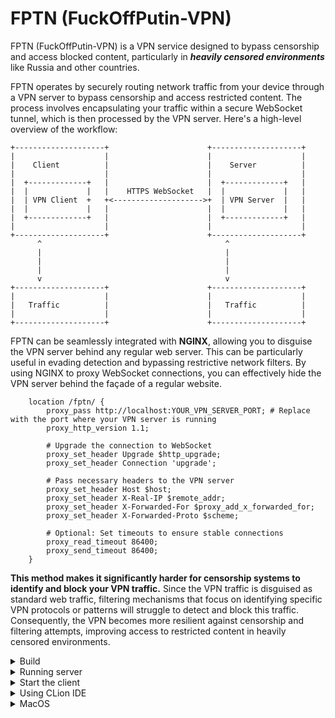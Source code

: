 #  FPTN (FuckOffPutin-VPN)

  
FPTN (FuckOffPutin-VPN) is a VPN service designed to bypass censorship and access blocked content, particularly in ***heavily censored environments*** like Russia and other countries.


FPTN operates by securely routing network traffic from your device through a VPN server to bypass censorship and access restricted content. The process involves encapsulating your traffic within a secure WebSocket tunnel, which is then processed by the VPN server. Here's a high-level overview of the workflow:

```
+--------------------+                      +--------------------+
|                    |                      |                    |
|    Client          |                      |    Server          |
|                    |                      |                    |
|  +-------------+   |                      |  +-------------+   |
|  |             |   |    HTTPS WebSocket   |  |             |   |
|  | VPN Client  +   +<-------------------->+  | VPN Server  |   |
|  |             |   |                      |  |             |   |
|  +-------------+   |                      |  +-------------+   |
|                    |                      |                    |
+--------------------+                      +--------------------+
      ^                                         ^
      |                                         |
      |                                         |
      |                                         |
      v                                         v
+--------------------+                      +--------------------+
|                    |                      |                    |
|   Traffic          |                      |   Traffic          |
|                    |                      |                    |
+--------------------+                      +--------------------+
```

FPTN can be seamlessly integrated with **NGINX**, allowing you to disguise the VPN server behind any regular web server. This can be particularly useful in evading detection and bypassing restrictive network filters. By using NGINX to proxy WebSocket connections, you can effectively hide the VPN server behind the façade of a regular website.


```
    location /fptn/ {
        proxy_pass http://localhost:YOUR_VPN_SERVER_PORT; # Replace with the port where your VPN server is running
        proxy_http_version 1.1;

        # Upgrade the connection to WebSocket
        proxy_set_header Upgrade $http_upgrade;
        proxy_set_header Connection 'upgrade';

        # Pass necessary headers to the VPN server
        proxy_set_header Host $host;
        proxy_set_header X-Real-IP $remote_addr;
        proxy_set_header X-Forwarded-For $proxy_add_x_forwarded_for;
        proxy_set_header X-Forwarded-Proto $scheme;

        # Optional: Set timeouts to ensure stable connections
        proxy_read_timeout 86400;
        proxy_send_timeout 86400;
    }
```


**This method makes it significantly harder for censorship systems to identify and block your VPN traffic.** Since the VPN traffic is disguised as standard web traffic, filtering mechanisms that focus on identifying specific VPN protocols or patterns will struggle to detect and block this traffic. Consequently, the VPN becomes more resilient against censorship and filtering attempts, improving access to restricted content in heavily censored environments.


  
<details>
  <summary>Build</summary>
1. Install Conan (version 2.3.2):

```
pip install conan==2.3.2
sudo apt install gcc g++ cmake
```

  

2. Detect and configure Conan profile:

```
conan profile detect --force
```

  
3. Install dependencies, build and install:

```
git submodule update --init --recursive 
conan install . --output-folder=build --build=missing
conan build . --output-folder=build
conan build . --output-folder=build --setup=True
conan build . --output-folder=cmake-build-debug  -o setup=True
```
</details>


<details>
  <summary>Running server</summary>
####  1. Generate sertificate

```
mkdir keys
cd keys
openssl genrsa -out server.key 2048
openssl req -new -x509 -key server.key -out server.crt -days 365
openssl rsa -in server.key -pubout -out server.pub
cd ..
```

##### 2. Create users
To add a new user to the VPN server with a specified bandwidth limit, use the following command:
```
sudo build/build/Release/code/fptn-passwd/fptn-passwd --add-user user10 --bandwidth 30
```
Options:
- `--add-user`: The username for the new user. Example: user10.
- `--bandwidth`: The bandwidth limit for the user in megabits per second (Mbps). Example: 30.

##### 3. Start the Server:
    
To start the server, use:
```
sudo fptn-server --server-crt=keys/server.crt --server-key=keys/server.key --out-network-interface=eth0 --server-pub=keys/server.pub
 ``` 
Options:
- `--server-crt`: Path to the server certificate file. Example: keys/server.crt.
- `--server-key`: Path to the server private key file. Example: keys/server.key.
- `--out-network-interface`: The network interface to use for outbound traffic. Example: eth0.
- `--server-pub`: Path to the server public key file. Example: keys/server.pub.
</details>


<details>
  <summary>Start the client</summary>  
To start the client, use the following command:
```
fpptn-client --out-network-interface=en0  --vpn-server-ip="170.64.148.142" --username=user10 --password=user10
```
Options:
- `--vpn-server-ip`: The IP address of the VPN server you want to connect to. Example: "170.64.148.142".
- `--out-network-interface`: The network interface to use for outbound traffic. Example: en0 (typically used for Ethernet or Wi-Fi on macOS).
- `--username`: The username for VPN authentication. Example: user10.
- `--password`: The password for VPN authentication. Example: user10.

</details>




<details>
  <summary>Using CLion IDE</summary>
  
After opening the project, the "Open Project Wizard" will appear automatically. You need to add the following CMake options:

```
-DCONAN_HOST_PROFILE="auto-cmake;default" -DCMAKE_PROJECT_TOP_LEVEL_INCLUDES=./conan_provider.cmake
```
</details>



<details>
  <summary>MacOS</summary>
  
Solution: https://github.com/ntop/n2n/issues/773

- Download https://github.com/Tunnelblick/Tunnelblick/tree/master/third_party/tap-notarized.kext
- Download https://github.com/Tunnelblick/Tunnelblick/tree/master/third_party/tun-notarized.kext
- Change the name to tap.kext and tap.kext,
- Copy to /Library/Extensions
- add net.tunnelblick.tap.plist and net.tunnelblick.tun.plist to /Library/LaunchDaemons/

``` 
#net.tunnelblick.tap.plist
<?xml version="1.0" encoding="UTF-8"?>
  <!DOCTYPE plist PUBLIC "-//Apple//DTD PLIST 1.0//EN" "http://www.apple.com/DTDs/PropertyList-1.0.dtd">
  <plist version="1.0">
  <dict>
      <key>Label</key>
      <string>net.tunnelblick.tap</string>
      <key>ProgramArguments</key>
      <array>
          <string>/sbin/kextload</string>
          <string>/Library/Extensions/tap.kext</string>
      </array>
      <key>KeepAlive</key>
      <false/>
      <key>RunAtLoad</key>
      <true/>
      <key>UserName</key>
      <string>root</string>
  </dict>
  </plist>
   #net.tunnelblick.tun.plist
  <?xml version="1.0" encoding="UTF-8"?>
  <!DOCTYPE plist PUBLIC "-//Apple//DTD PLIST 1.0//EN" "http://www.apple.com/DTDs/PropertyList-1.0.dtd">
  <plist version="1.0">
  <dict>
      <key>Label</key>
      <string>net.tunnelblick.tun</string>
      <key>ProgramArguments</key>
      <array>
          <string>/sbin/kextload</string>
          <string>/Library/Extensions/tun.kext</string>
      </array>
      <key>KeepAlive</key>
      <false/>
      <key>RunAtLoad</key>
      <true/>
      <key>UserName</key>
      <string>root</string>
  </dict>
</plist>
````

Run sudo kextload /Library/Extensions/tap.kext in the terminal
restart Mac after allowing the security check.


</details>

